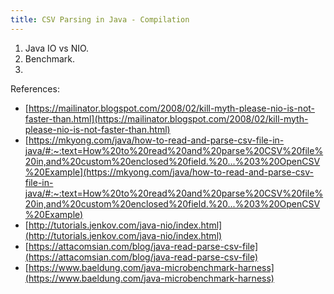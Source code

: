 ```yaml
---
title: CSV Parsing in Java - Compilation
---
```


1. Java IO vs NIO.
2. Benchmark.
3.



References:

* [https://mailinator.blogspot.com/2008/02/kill-myth-please-nio-is-not-faster-than.html](https://mailinator.blogspot.com/2008/02/kill-myth-please-nio-is-not-faster-than.html)
* [https://mkyong.com/java/how-to-read-and-parse-csv-file-in-java/#:~:text=How%20to%20read%20and%20parse%20CSV%20file%20in,and%20custom%20enclosed%20field.%20...%203%20OpenCSV%20Example](https://mkyong.com/java/how-to-read-and-parse-csv-file-in-java/#:~:text=How%20to%20read%20and%20parse%20CSV%20file%20in,and%20custom%20enclosed%20field.%20...%203%20OpenCSV%20Example)
* [http://tutorials.jenkov.com/java-nio/index.html](http://tutorials.jenkov.com/java-nio/index.html)
* [https://attacomsian.com/blog/java-read-parse-csv-file](https://attacomsian.com/blog/java-read-parse-csv-file)
* [https://www.baeldung.com/java-microbenchmark-harness](https://www.baeldung.com/java-microbenchmark-harness)
